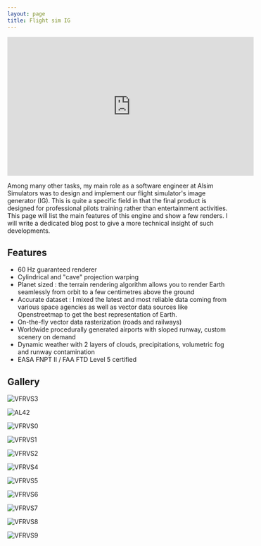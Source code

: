 ```yaml
---
layout: page
title: Flight sim IG
---
```


<!--- [![VFRVS](../img/VFRVS_video.jpg)](https://www.youtube.com/watch?v=zePK5w488uI) -->

<p align="center">
<iframe width="560" height="315" src="https://www.youtube.com/embed/zePK5w488uI" frameborder="0" allow="accelerometer; autoplay; encrypted-media; gyroscope; picture-in-picture" allowfullscreen></iframe>
</p>

Among many other tasks, my main role as a software engineer at Alsim Simulators was to design and implement our flight simulator's image generator (IG). This is quite a specific field in that the final product is designed for professional pilots training rather than entertainment activities.
This page will list the main features of this engine and show a few renders. 
I will write a dedicated blog post to give a more technical insight of such developments.

## Features

* 60 Hz guaranteed renderer
* Cylindrical and "cave" projection warping
* Planet sized : the terrain rendering algorithm allows you to render Earth seamlessly from orbit to a few centimetres above the ground
* Accurate dataset : I mixed the latest and most reliable data coming from various space agencies as well as vector data sources like Openstreetmap to get the best representation of Earth. 
* On-the-fly vector data rasterization (roads and railways)
* Worldwide procedurally generated airports with sloped runway, custom scenery on demand
* Dynamic weather with 2 layers of clouds, precipitations, volumetric fog and runway contamination
* EASA FNPT II / FAA FTD Level 5 certified

## Gallery

![VFRVS3](../img/VFRVS3.jpg "VFRVS3")

![AL42](../img/AL42.jpg "AL42")

![VFRVS0](../img/VFRVS0.jpg "VFRVS0")

![VFRVS1](../img/VFRVS1.jpg "VFRVS1")

![VFRVS2](../img/VFRVS2.jpg "VFRVS2")

![VFRVS4](../img/VFRVS4.jpg "VFRVS4")

![VFRVS5](../img/VFRVS5.jpg "VFRVS5")

![VFRVS6](../img/VFRVS6.jpg "VFRVS6")

![VFRVS7](../img/VFRVS7.jpg "VFRVS7")

![VFRVS8](../img/VFRVS8.jpg "VFRVS8")

![VFRVS9](../img/VFRVS9.jpg "VFRVS9")


